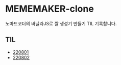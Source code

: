 # MEMEMAKER-clone

노마드코더의 바닐라JS로 짤 생성기 만들기 TIL 기록합니다.

## TIL

- [220801](TIL/220801.md)
- [220802](TIL/220802.md)
